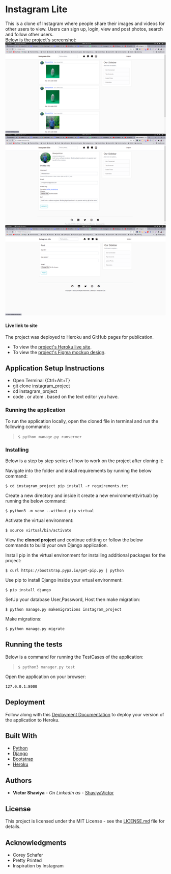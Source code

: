 # Instagram Lite

This is a clone of Instagram where people share their images and videos for other users to view. Users can sign up, login, view and post photos, search and follow other users.     
Below is the project's screenshot:     
![Instagram_Lite_Home.Pg_Screenshot](https://github.com/ShaviyaVictor/instagram_lite/blob/main/media/Screenshot/Screenshot-Home.png)
![Instagram_Lite_Profile.Pg_Screenshot](https://github.com/ShaviyaVictor/instagram_lite/blob/main/media/Screenshot/Screenshot-Profile.png)
![Instagram_Lite_AddPost.Pg_Screenshot](https://github.com/ShaviyaVictor/instagram_lite/blob/main/media/Screenshot/Screenshot-Add%20Post.png)


#### Live link to site
The project was deployed to Heroku and GitHub pages for publication.     
* To view the [project's Heroku live site](#).         
* To view the [project's Figma mockup design](https://www.figma.com/file/AG9vo9vvA4n4UvvpuWSFR6/Instagram-clone?node-id=0%3A1).

## Application Setup Instructions
- Open Terminal {Ctrl+Alt+T}     
- git clone [instagram_project](https://github.com/ShaviyaVictor/instagram_lite)      
- cd instagram_project      
- code . or atom . based on the text editor you have.


### Running the application

To run the application locally, open the cloned file in terminal and run the following commands:     
  > `$ python manage.py runserver`  

### Installing

Below is a step by step series of how to work on the project after cloning it:

Navigate into the folder and install requirements by running the below command:

```
$ cd instagram_project pip install -r requirements.txt 
```

Create a new directory and inside it create a new environment(virtual) by running the below command:

```
$ python3 -m venv --without-pip virtual
```

Activate the virtual environment:

```
$ source virtual/bin/activate
```

View the **cloned project** and continue editting or follow the below commands to build your own Django application.

Install pip in the virtual environment for installing additional packages for the project:

```
$ curl https://bootstrap.pypa.io/get-pip.py | python
```

Use pip to install Django inside your vrtual environment:

```
$ pip install django
```

SetUp your database User,Password, Host then make migration:

```
$ python manage.py makemigrations instagram_project
```

Make migrations:

```
$ python manage.py migrate 
```



## Running the tests

Below is a command for running the TestCases of the application:      
  > `$ python3 manager.py test`


Open the application on your browser:
```
127.0.0.1:8000
```



## Deployment

Follow along with this [Deployment Documentation](https://gist.github.com/newtonkiragu/42f2500e56d9c2375a087233587eddd0) to deploy your version of the application to Heroku.

## Built With

* [Python](https://docs.python.org/3/)        
* [Django](https://docs.djangoproject.com/en/4.0/)       
* [Bootstrap](https://getbootstrap.com/docs/5.1/getting-started/introduction/)       
* [Heroku](https://devcenter.heroku.com/categories/reference)       


## Authors

* **Victor Shaviya** - *On LinkedIn as* - [ShaviyaVictor](https://www.linkedin.com/in/victor-shaviya-532ab0110/)


## License

This project is licensed under the MIT License - see the [LICENSE.md](https://github.com/ShaviyaVictor/instagram_lite/blob/main/LICENSE) file for details.

## Acknowledgments

* Corey Schafer
* Pretty Printed
* Inspiration by Instagram
